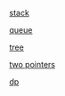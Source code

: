 [stack](https://github.com/Lsyhprum/LeetCode/blob/master/Stack.md)

[queue]()

[tree]()

[two pointers]()

[dp]()